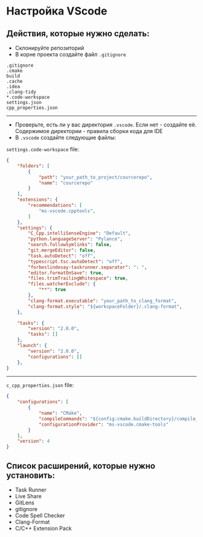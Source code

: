 # Настройка VScode
## Действия, которые нужно сделать:
- Склонируйте репозиторий
- В корне проекта создайте файл `.gitignore`

```
.gitignore
.cmake
build
.cache
.idea
.clang-tidy
*.code-workspace
settings.json
cpp_properties.json
```
---


- Проверьте, есть ли у вас директория `.vscode`. Если нет - создайте её. Содержимое директории - правила сборки кода для IDE
- В `.vscode` создайте следующие файлы:<br />

`settings.code-workspace` file:
```json
{
    "folders": [
        {
            "path": "your_path_to_project/courcerepo",
            "name": "courcerepo"
        }
    ],
    "extensions": {
        "recommendations": [
            "ms-vscode.cpptools",
        ]
    },
    "settings": {
        "C_Cpp.intelliSenseEngine": "Default",
        "python.languageServer": "Pylance",
        "search.followSymlinks": false,
        "git.mergeEditor": false,
        "task.autoDetect": "off",
        "typescript.tsc.autoDetect": "off",
        "forbeslindesay-taskrunner.separator": ": ",
		"editor.formatOnSave": true,
		"files.trimTrailingWhitespace": true,
        "files.watcherExclude": {
            "**": true
        },
        "clang-format.executable": "your_path_to_clang_format",
        "clang-format.style": "${workspaceFolder}/.clang-format",
    },

    "tasks": {
        "version": "2.0.0",
        "tasks": []
    },
    "launch": {
        "version": "2.0.0",
        "configurations": []
    },
}
```
---
`c_cpp_properties.json` file:
```json
{
    "configurations": [
        {
            "name": "CMake",
            "compileCommands": "${config:cmake.buildDirectory}/compile_commands.json",
            "configurationProvider": "ms-vscode.cmake-tools"
        }
    ],
    "version": 4
}

```


## Список расширений, которые нужно установить:
- Task Runner
- Live Share
- GitLens
- gitignore
- Code Spell Checker
- Clang-Format
- C/C++ Extension Pack






